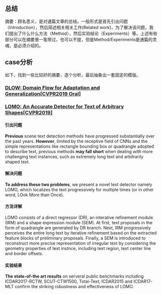 ## 总结
摘要：顾名思义，是对通篇文章的总结。一般形式是首先引出问题（Introduction），然后简述相关相关工作(Related work)，为了解决该问题，我们提出了什么什么方法（Method），然后实验结论（Experiments）等。上述有些部分可以在摘要里一笔带过，也可以不提，但是Method/Experiments是通篇的灵魂，是必须介绍的。

## case分析

如下，找到一些比较好的摘要，逐个分析，最后抽象出一套固定的模版。

### **[DLOW: Domain Flow for Adaptation and Generalization[CVPR2019 Oral]](https://arxiv.org/pdf/1812.05418.pdf)**
### **[LOMO: An Accurate Detector for Text of Arbitrary Shapes[CVPR2019]](https://arxiv.org/abs/1904.06535)**
#### **引出问题**  
**Previous** scene text detection methods have progressed substantially over the past years. **However**, limited by the receptive field of CNNs and the simple representations like rectangle bounding box or quadrangle adopted to describe text, previous methods **may fall short** when dealing with more challenging text instances, such as extremely long text and arbitrarily shaped text.   
#### **解决问题**  
**To address these two problems**, we present a novel text detector namely LOMO, which localizes the text progressively for multiple times (or in other word, LOok More than Once).  
#### **方法详解**  
LOMO consists of a direct regressor (DR), an interative refinement module (IRM) and a shape expression module (SEM). At first, text proposals in the form of quadrangle are generated by DR branch. Next, IRM progressively perceives the entire long text by iterative refinement based on the extracted feature blocks of preliminary proposals. Finally, a SEM is introduced to reconstruct more precise representation of irregular text by considering the geometry properties of text instnce, including text region, text center line and border offsets.   
#### **实验结果**  
**The state-of-the art results** on serveral public benchmarks including ICDAR2017-RCTW, SCUT-CTW1500, Total-Text, ICDAR2015 and ICDAR17-MLT confirm the striking robustness and effectiveness of LOMO.  
